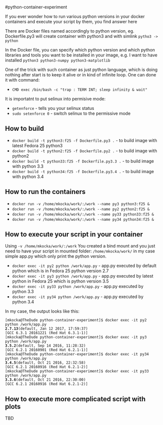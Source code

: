 #python-container-experiment

If you ever wonder how to run various python versions in your docker containers and execute your script by them, you find answer here 

There are Docker files named accordingly to python version, eg. Dockerfile.py3 will create container with python3 and with simlink `pytho3 -> python` 

In the Docker file, you can specify which python version and which python libraries and tools you want to be installed in your image, e.g. I want to have installed `python3 python3-numpy python3-matplotlib`

One of the trick with such container as just python language, which is doing nothing after start is to keep it alive or in kind of infinite loop. One can done it with command:
 * `CMD exec /bin/bash -c "trap : TERM INT; sleep infinity & wait"`

It is importatnt to put selinux into permisive mode: 
 * `getenforce` - tells you your selinux status
 * `sudo setenforce 0` - switch selinux to the permissive mode 

## How to build

 * `docker build -t python3:f25 -f Dockerfile.py3 .` - to build image with latest Fedora 25 python3 
 * `docker build -t python2:f25 -f Dockerfile.py2 .` - to build image with python2 
 * `docker build -t python33:f25 -f Dockerfile.py3.3 .` - to build image with python 3.3 
 * `docker build -t python34:f25 -f Dockerfile.py3.4 .` - to build image with python 3.4  

## How to run the containers 

 * `docker run -v /home/mkocka/work/:/work --name py3 python3:f25 &`
 * `docker run -v /home/mkocka/work/:/work --name py2 python2:f25 &`
 * `docker run -v /home/mkocka/work/:/work --name py33 python33:f25 &`
 * `docker run -v /home/mkocka/work/:/work --name py34 python34:f25 &`

## How to execute your script in your container 
 
Using `-v /home/mkocka/work/:/work` You created a bind mount and you just need to have your script in mounted folder: `/home/mkocka/work/` in my case simple app.py which only print the python version. 

 * `docker exec -it py2 python /work/app.py` - app.py executed by default python which is in Fedora 25 python version 2.7 
 * `docker exec -it py3 python /work/app.py` - app.py executed by latest python in Fedora 25 which is python version 3.5
 * `docker exec -it py33 python /work/app.py` - app.py executed by python 3.3
 * `docker exec -it py34 python /work/app.py` - app.py executed by python 3.4

In my case, the output looks like this: 

`[mkocka@TheDude python-container-experiment]$ docker exec -it py2 python /work/app.py` <br />
<b>`2.7.13`</b>`(default, Jan 12 2017, 17:59:37)`  <br />
`[GCC 6.3.1 20161221 (Red Hat 6.3.1-1)]` <br />
`[mkocka@TheDude python-container-experiment]$ docker exec -it py3 python /work/app.py` <br />
<b>`3.5.2`</b>`(default, Sep 14 2016, 11:28:32)`  <br />
`[GCC 6.2.1 20160901 (Red Hat 6.2.1-1)]` <br />
`[mkocka@TheDude python-container-experiment]$ docker exec -it py34 python /work/app.py`<br />
<b>`3.4.5`</b>`(default, Oct 21 2016, 22:32:58)` <br />
`[GCC 6.2.1 20160916 (Red Hat 6.2.1-2)]`<br />
`[mkocka@TheDude python-container-experiment]$ docker exec -it py33 python /work/app.py`<br />
<b>`3.3.6`</b>`(default, Oct 21 2016, 22:30:00)`<br />
`[GCC 6.2.1 20160916 (Red Hat 6.2.1-2)]`<br />

## How to execute more complicated script with plots

 TBD



